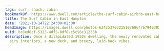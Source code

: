```yaml
---
tags: surf, shack, cabin
bookmarkOf: https://www.dwell.com/article/the-surf-cabin-airbnb-east-hampton-bdedb6b2
title: The Surf Cabin in East Hampton
date: '2021-10-14T22:24:00+02:00'
headImage: https://images.dwell.com/photos-6242537032151076864/6794030534225043456-large/now-available-to-rent-on-airbnb-the-revamped-1950s-dwelling-known-as-the-surf-cabin-features-airy-interiors-with-laid-back-vibes-for-a-breezy-weekend-getaway.jpg
uuid: bc8ed8cf-5323-4df5-8df8-c5c96c31233b
description: Once a dilapidated 1950s dwelling, the newly renovated cabin features
  airy interiors, a new deck, and breezy, laid-back vibes.
---
```

